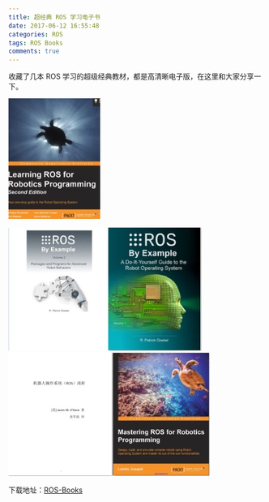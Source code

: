 ```yaml
---
title: 超经典 ROS 学习电子书
date: 2017-06-12 16:55:48
categories: ROS
tags: ROS Books
comments: true
---
```

收藏了几本 ROS 学习的超级经典教材，都是高清晰电子版，在这里和大家分享一下。

![](ros-books/2.jpg)
<!--more-->
![](ros-books/5.jpg)![](ros-books/4.jpg)
![](ros-books/1.jpg)![](ros-books/3.jpg)

下载地址：[ROS-Books](https://github.com/StevenShiChina/books)